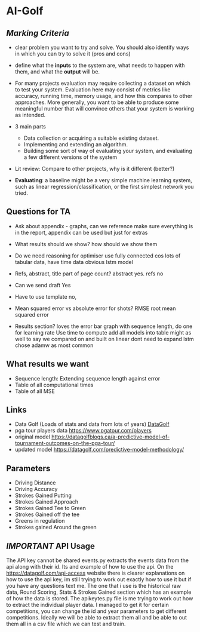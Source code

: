 # AI-Golf

## *Marking Criteria*
- clear problem you want to try and solve. You should also identify ways in which you can try to solve it (pros and cons)

- define what the **inputs** to the system are, what needs to happen with them, and what the **output** will be.

- For many projects evaluation may require collecting a dataset on which to test your system. Evaluation here may consist of metrics like accuracy, running time, memory usage, and how this compares to other approaches. More generally, you want to be able to produce some meaningful number that will convince others that your system is working as intended.

- 3 main parts
  - Data collection or acquiring a suitable existing dataset.
  - Implementing and extending an algorithm.
  - Building some sort of way of evaluating your system, and evaluating a few different versions of the system

- Lit review: Compare to other projects, why is it different (better?)
 
- **Evaluating**: a baseline might be a very simple machine learning system, such as linear regression/classification, or the first simplest network you tried.

## Questions for TA
- Ask about appendix - graphs, can we reference
  make sure everything is in the report, appendix can be used but just for extras
- What results should we show? how should we show them
  
- Do we need reasoning for optimiser
  use fully connected cos lots of tabular data, have time data obvious lstm model
- Refs, abstract, title part of page count?
  abstract yes. refs no
- Can we send draft
  Yes
- Have to use template
  no, 
- Mean squared error vs absolute error for shots?
  RMSE root mean squared error
- Results section?
  loves the error bar graph with sequence length, do one for learning rate
Use time to compute
add all models into table might as well to say we compared on and built on linear
dont need to expand lstm
chose adamw as most common
## What results we want
- Sequence length: Extending sequence length against error
- Table of all computational times
- Table of all MSE

## Links 
- Data Golf (Loads of stats and data from lots of years) [DataGolf](https://datagolf.com/api-access)
- pga tour players data https://www.pgatour.com/players
- original model https://datagolfblogs.ca/a-predictive-model-of-tournament-outcomes-on-the-pga-tour/
- updated model https://datagolf.com/predictive-model-methodology/
## Parameters
* Driving Distance
* Driving Accuracy
* Strokes Gained Putting
* Strokes Gained Approach
* Strokes Gained Tee to Green
* Strokes Gained off the tee
* Greens in regulation
* Strokes gained Around the green

## ***IMPORTANT*** API Usage
The API key cannot be shared
events.py extracts the events data from the api along with their id. Its and example of how to use the api. On the https://datagolf.com/api-access website there is clearer explanations on how to use the api key, im still trying to work out exactly how to use it but if you have any questions text me. The one that i use is the historical raw data, Round Scoring, Stats & Strokes Gained section which has an example of how the data is stored. 
The apikeytes.py file is me trying to work out how to extract the individual player data. I managed to get it for certain competitions, you can change the id and year parameters to get different competitions. Ideally we will be able to extract them all and be able to out them all in a csv file which we can test and train. 
